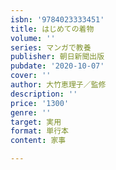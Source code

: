 ```yaml
---
isbn: '9784023333451'
title: はじめての着物
volume: ''
series: マンガで教養
publisher: 朝日新聞出版
pubdate: '2020-10-07'
cover: ''
author: 大竹恵理子／監修
description: ''
price: '1300'
genre: ''
target: 実用
format: 単行本
content: 家事

---
```

